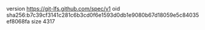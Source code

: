 version https://git-lfs.github.com/spec/v1
oid sha256:b7c39cf3141c281c6b3cd0f6e1593d0db1e9080b67d18059e5c84035ef8068fa
size 4317
